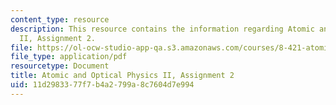 ```yaml
---
content_type: resource
description: This resource contains the information regarding Atomic and Optical Physics
  II, Assignment 2.
file: https://ol-ocw-studio-app-qa.s3.amazonaws.com/courses/8-421-atomic-and-optical-physics-i-spring-2014/11d2983377f7b4a2799a8c7604d7e994_MIT8_421S14_homeWork2.pdf
file_type: application/pdf
resourcetype: Document
title: Atomic and Optical Physics II, Assignment 2
uid: 11d29833-77f7-b4a2-799a-8c7604d7e994
---
```

